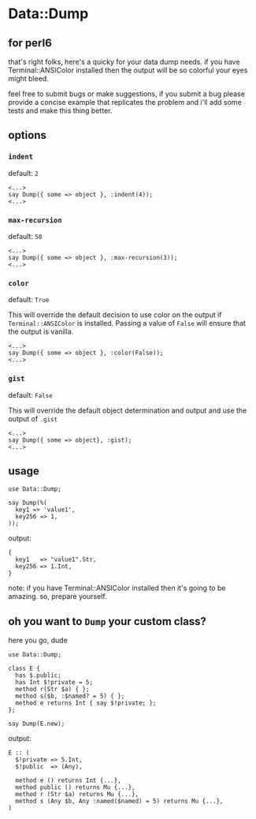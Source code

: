 # Data::Dump 

## for perl6

that's right folks, here's a quicky for your data dump needs.  if you have Terminal::ANSIColor installed then the output will be so colorful your eyes might bleed.

feel free to submit bugs or make suggestions, if you submit a bug please provide a concise example that replicates the problem and i'll add some tests and make this thing better.

## options

### `indent`

default: `2`

```perl6
<...>
say Dump({ some => object }, :indent(4));
<...>
```

### `max-recursion`

default: `50`

```perl6
<...>
say Dump({ some => object }, :max-recursion(3));
<...>
```

### `color`

default: `True`

This will override the default decision to use color on the output if `Terminal::ANSIColor` is installed.  Passing a value of `False` will ensure that the output is vanilla.

```perl6
<...>
say Dump({ some => object }, :color(False));
<...>
```

### `gist`

default: `False`

This will override the default object determination and output and use the output of `.gist`

```perl6
<...>
say Dump({ some => object}, :gist);
<...>
```

## usage

```perl6
use Data::Dump;

say Dump(%( 
  key1 => 'value1',
  key256 => 1,
));
```

output:
```
{
  key1   => "value1".Str,
  key256 => 1.Int,
}
```
note: if you have Terminal::ANSIColor installed then it's going to be amazing. so, prepare yourself.

## oh you want to ```Dump``` your custom class?

here you go, dude

```perl6
use Data::Dump;

class E {
  has $.public;
  has Int $!private = 5;
  method r(Str $a) { };
  method s($b, :$named? = 5) { };
  method e returns Int { say $!private; };
};

say Dump(E.new);
```

output:
```
E :: (
  $!private => 5.Int,
  $!public  => (Any),

  method e () returns Int {...},
  method public () returns Mu {...},
  method r (Str $a) returns Mu {...},
  method s (Any $b, Any :named($named) = 5) returns Mu {...},
)
```

